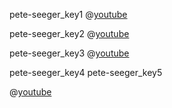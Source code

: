 pete-seeger_key1
@[youtube](QhnPVP23rzo)

pete-seeger_key2
@[youtube](lG26dy66sr0)

pete-seeger_key3
@[youtube](lvoLCpRfAIo)

pete-seeger_key4
pete-seeger_key5


@[youtube](VucczIg98Gw)